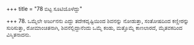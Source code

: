 +++
title = "78 ಬಿಟ್ಟ ಸೂಟಿಯೊಳೆದ್ದು"

+++
78. ಒಮ್ಮೆಲೇ ಅರ್ಜುನನು ಎದ್ದು ತದೇಕದೃಷ್ಟಿಯಿಂದ ಶಿವನನ್ನು ನೋಡುತ್ತಾ, ಸಂತೋಷದಿಂದ ಕಣ್ಣೀರನ್ನು ಸುರಿಸುತ್ತಾ, ರೋಮಾಂಚಿತನಾಗಿ, ಶಿವನೆಲ್ಲಿದ್ದಾನೆಂದು ಒಮ್ಮೆ ಕಂಡು, ಮತ್ತೊಮ್ಮೆ ಕಾಣಲಾರದೆ, ಮೈತವಕದಿಂದ ವಿಸ್ಮಿತನಾದನು.